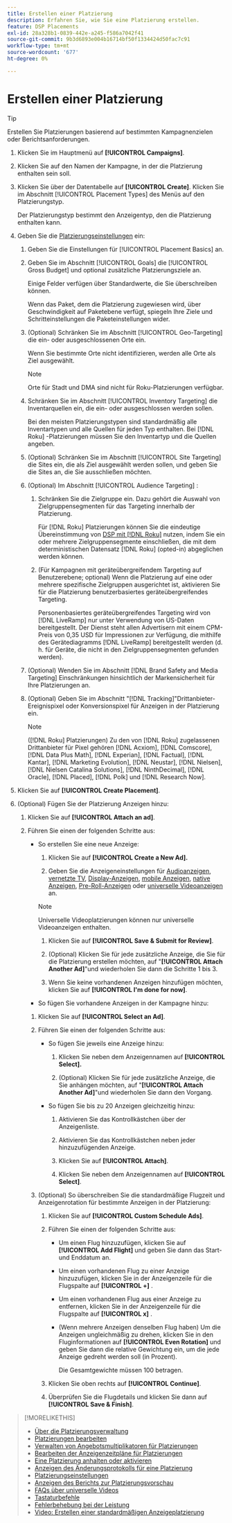 ```yaml
---
title: Erstellen einer Platzierung
description: Erfahren Sie, wie Sie eine Platzierung erstellen.
feature: DSP Placements
exl-id: 28a328b1-0839-442e-a245-f586a7042f41
source-git-commit: 9b3d6893e004b16714bf50f1334424d50fac7c91
workflow-type: tm+mt
source-wordcount: '677'
ht-degree: 0%

---
```


# Erstellen einer Platzierung

>[!TIP]
>
>Erstellen Sie Platzierungen basierend auf bestimmten Kampagnenzielen oder Berichtsanforderungen.

1. Klicken Sie im Hauptmenü auf **[!UICONTROL Campaigns]**.

1. Klicken Sie auf den Namen der Kampagne, in der die Platzierung enthalten sein soll.

1. Klicken Sie über der Datentabelle auf **[!UICONTROL Create]**. Klicken Sie im Abschnitt [!UICONTROL Placement Types] des Menüs auf den Platzierungstyp.

   Der Platzierungstyp bestimmt den Anzeigentyp, den die Platzierung enthalten kann.

1. Geben Sie die [Platzierungseinstellungen](placement-settings.md) ein:

   1. Geben Sie die Einstellungen für [!UICONTROL Placement Basics] an.

   1. Geben Sie im Abschnitt [!UICONTROL Goals] die [!UICONTROL Gross Budget] und optional zusätzliche Platzierungsziele an.

      Einige Felder verfügen über Standardwerte, die Sie überschreiben können.

      Wenn das Paket, dem die Platzierung zugewiesen wird, über Geschwindigkeit auf Paketebene verfügt, spiegeln Ihre Ziele und Schritteinstellungen die Paketeinstellungen wider.

   1. (Optional) Schränken Sie im Abschnitt [!UICONTROL Geo-Targeting] die ein- oder ausgeschlossenen Orte ein.

      Wenn Sie bestimmte Orte nicht identifizieren, werden alle Orte als Ziel ausgewählt.

      >[!NOTE]
      >
      >Orte für Stadt und DMA sind nicht für Roku-Platzierungen verfügbar.

   1. Schränken Sie im Abschnitt [!UICONTROL Inventory Targeting] die Inventarquellen ein, die ein- oder ausgeschlossen werden sollen.

      Bei den meisten Platzierungstypen sind standardmäßig alle Inventartypen und alle Quellen für jeden Typ enthalten. Bei [!DNL Roku] -Platzierungen müssen Sie den Inventartyp und die Quellen angeben.

   1. (Optional) Schränken Sie im Abschnitt [!UICONTROL Site Targeting] die Sites ein, die als Ziel ausgewählt werden sollen, und geben Sie die Sites an, die Sie ausschließen möchten.

   1. (Optional) Im Abschnitt [!UICONTROL Audience Targeting] :

      1. Schränken Sie die Zielgruppe ein. Dazu gehört die Auswahl von Zielgruppensegmenten für das Targeting innerhalb der Platzierung.

         Für [!DNL Roku] Platzierungen können Sie die eindeutige Übereinstimmung von [DSP mit  [!DNL Roku]](/help/dsp/inventory/roku-inventory.md) nutzen, indem Sie ein oder mehrere Zielgruppensegmente einschließen, die mit dem deterministischen Datensatz [!DNL Roku] (opted-in) abgeglichen werden können.

      1. (Für Kampagnen mit geräteübergreifendem Targeting auf Benutzerebene; optional) Wenn die Platzierung auf eine oder mehrere spezifische Zielgruppen ausgerichtet ist, aktivieren Sie für die Platzierung benutzerbasiertes geräteübergreifendes Targeting.

         Personenbasiertes geräteübergreifendes Targeting wird von [!DNL LiveRamp] nur unter Verwendung von US-Daten bereitgestellt. Der Dienst steht allen Advertisern mit einem CPM-Preis von 0,35 USD für Impressionen zur Verfügung, die mithilfe des Gerätediagramms [!DNL LiveRamp] bereitgestellt werden (d. h. für Geräte, die nicht in den Zielgruppensegmenten gefunden werden).

   1. (Optional) Wenden Sie im Abschnitt [!DNL Brand Safety and Media Targeting] Einschränkungen hinsichtlich der Markensicherheit für Ihre Platzierungen an.

   1. (Optional) Geben Sie im Abschnitt &quot;[!DNL Tracking]&quot;Drittanbieter-Ereignispixel oder Konversionspixel für Anzeigen in der Platzierung ein.

      >[!NOTE]
      >
      >([!DNL Roku] Platzierungen) Zu den von [!DNL Roku] zugelassenen Drittanbieter für Pixel gehören [!DNL Acxiom], [!DNL Comscore], [!DNL Data Plus Math], [!DNL Experian], [!DNL Factual], [!DNL Kantar], [!DNL Marketing Evolution], [!DNL Neustar], [!DNL Nielsen], [!DNL Nielsen Catalina Solutions], [!DNL NinthDecimal], [!DNL Oracle], [!DNL Placed], [!DNL Polk] und [!DNL Research Now].

1. Klicken Sie auf **[!UICONTROL Create Placement]**.

1. (Optional) Fügen Sie der Platzierung Anzeigen hinzu:

   1. Klicken Sie auf **[!UICONTROL Attach an ad]**.

   1. Führen Sie einen der folgenden Schritte aus:

      * So erstellen Sie eine neue Anzeige:

         1. Klicken Sie auf **[!UICONTROL Create a New Ad].**

         1. Geben Sie die Anzeigeneinstellungen für [Audioanzeigen](/help/dsp/campaign-management/ads/ad-settings-audio.md), [vernetzte TV](/help/dsp/campaign-management/ads/ad-settings-connected-tv.md), [Display-Anzeigen](/help/dsp/campaign-management/ads/ad-settings-display.md), [mobile Anzeigen](/help/dsp/campaign-management/ads/ad-settings-mobile.md), [native Anzeigen](/help/dsp/campaign-management/ads/ad-settings-native.md), [Pre-Roll-Anzeigen](/help/dsp/campaign-management/ads/ad-settings-pre-roll.md) oder [universelle Videoanzeigen](/help/dsp/campaign-management/ads/ad-settings-universal-video.md) an.

        >[!NOTE]
        >
        >Universelle Videoplatzierungen können nur universelle Videoanzeigen enthalten.

         1. Klicken Sie auf **[!UICONTROL Save & Submit for Review]**.

         1. (Optional) Klicken Sie für jede zusätzliche Anzeige, die Sie für die Platzierung erstellen möchten, auf &quot;**[!UICONTROL Attach Another Ad]**&quot;und wiederholen Sie dann die Schritte 1 bis 3.

         1. Wenn Sie keine vorhandenen Anzeigen hinzufügen möchten, klicken Sie auf **[!UICONTROL I'm done for now]**.

      * So fügen Sie vorhandene Anzeigen in der Kampagne hinzu:

      1. Klicken Sie auf **[!UICONTROL Select an Ad]**.

      1. Führen Sie einen der folgenden Schritte aus:

         * So fügen Sie jeweils eine Anzeige hinzu:

            1. Klicken Sie neben dem Anzeigennamen auf **[!UICONTROL Select].**

            1. (Optional) Klicken Sie für jede zusätzliche Anzeige, die Sie anhängen möchten, auf &quot;**[!UICONTROL Attach Another Ad]**&quot;und wiederholen Sie dann den Vorgang.

         * So fügen Sie bis zu 20 Anzeigen gleichzeitig hinzu:

            1. Aktivieren Sie das Kontrollkästchen über der Anzeigenliste.

            1. Aktivieren Sie das Kontrollkästchen neben jeder hinzuzufügenden Anzeige.

            1. Klicken Sie auf **[!UICONTROL Attach]**.

            1. Klicken Sie neben dem Anzeigennamen auf **[!UICONTROL Select]**.

      1. (Optional) So überschreiben Sie die standardmäßige Flugzeit und Anzeigenrotation für bestimmte Anzeigen in der Platzierung:

         1. Klicken Sie auf **[!UICONTROL Custom Schedule Ads]**.

         1. Führen Sie einen der folgenden Schritte aus:

            * Um einen Flug hinzuzufügen, klicken Sie auf **[!UICONTROL Add Flight]** und geben Sie dann das Start- und Enddatum an.

            * Um einen vorhandenen Flug zu einer Anzeige hinzuzufügen, klicken Sie in der Anzeigenzeile für die Flugspalte auf **[!UICONTROL +]** .

            * Um einen vorhandenen Flug aus einer Anzeige zu entfernen, klicken Sie in der Anzeigenzeile für die Flugspalte auf **[!UICONTROL x]** .

            * (Wenn mehrere Anzeigen denselben Flug haben) Um die Anzeigen ungleichmäßig zu drehen, klicken Sie in den Fluginformationen auf **[!UICONTROL Even Rotation]** und geben Sie dann die relative Gewichtung ein, um die jede Anzeige gedreht werden soll (in Prozent).

              Die Gesamtgewichte müssen 100 betragen.

         1. Klicken Sie oben rechts auf **[!UICONTROL Continue]**.

         1. Überprüfen Sie die Flugdetails und klicken Sie dann auf **[!UICONTROL Save & Finish]**.

>[!MORELIKETHIS]
>
>* [Über die Platzierungsverwaltung](placement-about.md)
>* [Platzierungen bearbeiten](placement-edit.md)
>* [Verwalten von Angebotsmultiplikatoren für Platzierungen](placement-manage-bid-multipliers.md)
>* [Bearbeiten der Anzeigenzeitpläne für Platzierungen](placement-edit-ad-schedule.md)
>* [Eine Platzierung anhalten oder aktivieren](placement-pause-activate.md)
>* [Anzeigen des Änderungsprotokolls für eine Platzierung](placement-change-log.md)
>* [Platzierungseinstellungen](placement-settings.md)
>* [Anzeigen des Berichts zur Platzierungsvorschau](/help/dsp/campaign-management/reports/placement-forecast.md)
>* [FAQs über universelle Videos](/help/dsp/campaign-management/faq-universal-video.md)
>* [Tastaturbefehle](/help/dsp/campaign-management/reports/keyboard-shortcuts.md)
>* [Fehlerbehebung bei der Leistung](/help/dsp/optimization/troubleshooting-performance.md)
>* [Video: Erstellen einer standardmäßigen Anzeigeplatzierung](https://video.tv.adobe.com/v/340454)
